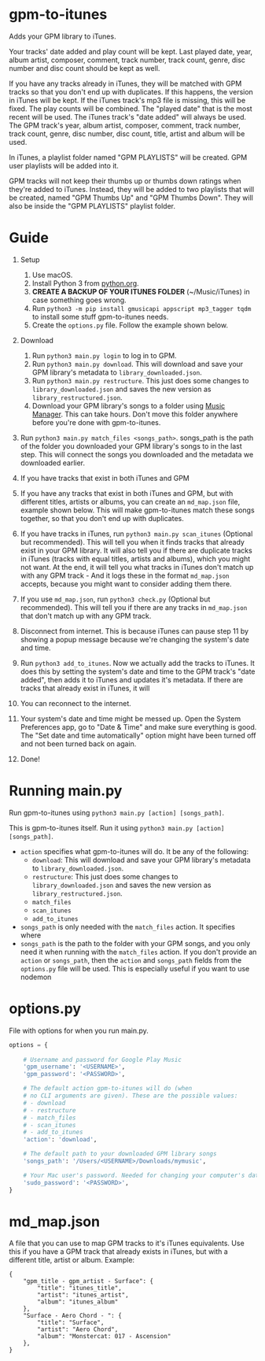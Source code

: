# gpm-to-itunes
Adds your GPM library to iTunes.

Your tracks' date added and play count will be kept. Last played date, year, album artist, composer, comment, track number, track count, genre, disc number and disc count should be kept as well.

If you have any tracks already in iTunes, they will be matched with GPM tracks so that you don't end up with duplicates. If this happens, the version in iTunes will be kept. If the iTunes track's mp3 file is missing, this will be fixed. The play counts will be combined. The "played date" that is the most recent will be used. The iTunes track's "date added" will always be used. The GPM track's year, album artist, composer, comment, track number, track count, genre, disc number, disc count, title, artist and album will be used.

In iTunes, a playlist folder named "GPM PLAYLISTS" will be created. GPM user playlists will be added into it.

GPM tracks will not keep their thumbs up or thumbs down ratings when they're added to iTunes. Instead, they will be added to two playlists that will be created, named "GPM Thumbs Up" and "GPM Thumbs Down". They will also be inside the "GPM PLAYLISTS" playlist folder.

# Guide
1. Setup
    1. Use macOS.
    1. Install Python 3 from [python.org](https://python.org).
    1. **CREATE A BACKUP OF YOUR ITUNES FOLDER** (~/Music/iTunes) in case something goes wrong.
    1. Run `python3 -m pip install gmusicapi appscript mp3_tagger tqdm` to install some stuff gpm-to-itunes needs.
    1. Create the `options.py` file. Follow the example shown below.
1. Download
    1. Run `python3 main.py login` to log in to GPM.
    1. Run `python3 main.py download`. This will download and save your GPM library's metadata to `library_downloaded.json`.
    1. Run `python3 main.py restructure`. This just does some changes to `library_downloaded.json` and saves the new version as `library_restructured.json`.
    1. Download your GPM library's songs to a folder using [Music Manager](https://play.google.com/music/listen#/manager). This can take hours. Don't move this folder anywhere before you're done with gpm-to-itunes.
1. Run `python3 main.py match_files <songs_path>`. songs_path is the path of the folder you downloaded your GPM library's songs to in the last step. This will connect the songs you downloaded and the metadata we downloaded earlier.
1. If you have tracks that exist in both iTunes and GPM



1. If you have any tracks that exist in both iTunes and GPM, but with different titles, artists or albums, you can create an `md_map.json` file, example shown below. This will make gpm-to-itunes match these songs together, so that you don't end up with duplicates.
11. If you have tracks in iTunes, run `python3 main.py scan_itunes` (Optional but recommended). This will tell you when it finds tracks that already exist in your GPM library. It will also tell you if there are duplicate tracks in iTunes (tracks with equal titles, artists and albums), which you might not want. At the end, it will tell you what tracks in iTunes don't match up with any GPM track - And it logs these in the format `md_map.json` accepts, because you might want to consider adding them there.
12. If you use `md_map.json`, run `python3 check.py` (Optional but recommended). This will tell you if there are any tracks in `md_map.json` that don't match up with any GPM track.
13. Disconnect from internet. This is because iTunes can pause step 11 by showing a popup message because we're changing the system's date and time.
14. Run `python3 add_to_itunes`. Now we actually add the tracks to iTunes. It does this by setting the system's date and time to the GPM track's "date added", then adds it to iTunes and updates it's metadata. If there are tracks that already exist in iTunes, it will
15. You can reconnect to the internet.
16. Your system's date and time might be messed up. Open the System Preferences app, go to "Date & Time" and make sure everything is good. The "Set date and time automatically" option might have been turned off and not been turned back on again.
17. Done!

# Running main.py
Run gpm-to-itunes using `python3 main.py [action] [songs_path]`.

This is gpm-to-itunes itself. Run it using `python3 main.py [action] [songs_path]`.
- `action` specifies what gpm-to-itunes will do. It be any of the following:
    - `download`: This will download and save your GPM library's metadata to `library_downloaded.json`.
    - `restructure`: This just does some changes to `library_downloaded.json` and saves the new version as `library_restructured.json`.
    - `match_files`
    - `scan_itunes`
    - `add_to_itunes`
- `songs_path` is only needed with the `match_files` action. It specifies where 
- `songs_path` is the path to the folder with your GPM songs, and you only need it when running with the `match_files` action.
If you don't provide an `action` or `songs_path`, then the `action` and `songs_path` fields from the `options.py` file will be used. This is especially useful if you want to use nodemon

# options.py
File with options for when you run main.py.
```python
options = {
    
    # Username and password for Google Play Music
    'gpm_username': '<USERNAME>',
    'gpm_password': '<PASSWORD>',

    # The default action gpm-to-itunes will do (when
    # no CLI arguments are given). These are the possible values:
    # - download
    # - restructure
    # - match_files
    # - scan_itunes
    # - add_to_itunes
    'action': 'download',

    # The default path to your downloaded GPM library songs
    'songs_path': '/Users/<USERNAME>/Downloads/mymusic',

    # Your Mac user's password. Needed for changing your computer's date and time:
    'sudo_password': '<PASSWORD>',
}
```
# md_map.json
A file that you can use to map GPM tracks to it's iTunes equivalents. Use this if you have a GPM track that already exists in iTunes, but with a different title, artist or album. Example:
```
{
    "gpm_title - gpm_artist - Surface": {
        "title": "itunes_title",
        "artist": "itunes_artist",
        "album": "itunes_album"
    },
    "Surface - Aero Chord - ": {
        "title": "Surface",
        "artist": "Aero Chord",
        "album": "Monstercat: 017 - Ascension"
    },
}
```
